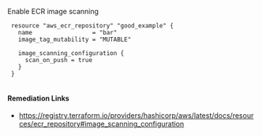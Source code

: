 
Enable ECR image scanning

```hcl
 resource "aws_ecr_repository" "good_example" {
   name                 = "bar"
   image_tag_mutability = "MUTABLE"
 
   image_scanning_configuration {
     scan_on_push = true
   }
 }
 
```

#### Remediation Links
 - https://registry.terraform.io/providers/hashicorp/aws/latest/docs/resources/ecr_repository#image_scanning_configuration

